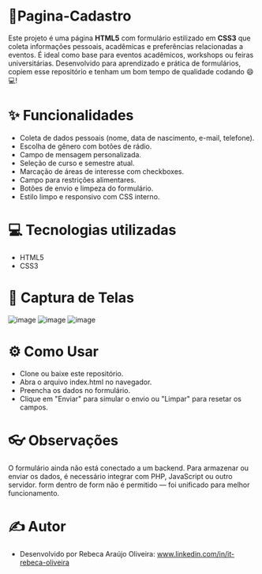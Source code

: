 # 📄Pagina-Cadastro
Este projeto é uma página **HTML5** com formulário estilizado em **CSS3** que coleta informações pessoais, acadêmicas e preferências relacionadas a eventos. É ideal como base para eventos acadêmicos, workshops ou feiras universitárias. Desenvolvido para aprendizado e prática de formulários, copiem esse repositório e tenham um bom tempo de qualidade codando 😄💻!

# ✨ Funcionalidades
- Coleta de dados pessoais (nome, data de nascimento, e-mail, telefone).
- Escolha de gênero com botões de rádio.
- Campo de mensagem personalizada.
- Seleção de curso e semestre atual.
- Marcação de áreas de interesse com checkboxes.
- Campo para restrições alimentares.
- Botões de envio e limpeza do formulário.
- Estilo limpo e responsivo com CSS interno.

# 💻 Tecnologias utilizadas
- HTML5
- CSS3

# 📸 Captura de Telas
![image](https://github.com/user-attachments/assets/fef35e1b-6e0f-4667-9fd6-7ec509a5c98d)
![image](https://github.com/user-attachments/assets/391c418c-cbf4-4783-80fc-bc8be346af6b)
![image](https://github.com/user-attachments/assets/6daba093-958c-4444-8c1a-a52d1723a670)

# ⚙️ Como Usar
- Clone ou baixe este repositório.
- Abra o arquivo index.html no navegador.
- Preencha os dados no formulário.
- Clique em "Enviar" para simular o envio ou "Limpar" para resetar os campos.

# 👓 Observações
O formulário ainda não está conectado a um backend. Para armazenar ou enviar os dados, é necessário integrar com PHP, JavaScript ou outro servidor.
form dentro de form não é permitido — foi unificado para melhor funcionamento.

# ✍️ Autor
- Desenvolvido por Rebeca Araújo Oliveira:
www.linkedin.com/in/it-rebeca-oliveira

